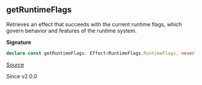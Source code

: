 ## getRuntimeFlags

Retrieves an effect that succeeds with the current runtime flags, which
govern behavior and features of the runtime system.

**Signature**

```ts
declare const getRuntimeFlags: Effect<RuntimeFlags.RuntimeFlags, never, never>
```

[Source](https://github.com/Effect-TS/effect/tree/main/packages/effect/src/Effect.ts#L11401)

Since v2.0.0